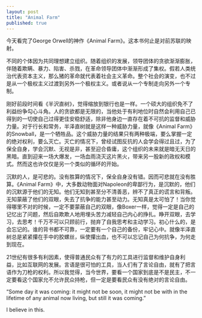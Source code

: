 ```yaml
---
layout: post
title: "Animal Farm"
published: true
---
```


今天看完了George Orwell的神作《Animal Farm》。这本书何止是对前苏联的映射。  

不同的个体因为共同理想建立组织。随着组织的发展，领导团体的贪欲渐渐膨胀，伴随着欺瞒、暴力、陷害、杀戮，在革命领导团体中渐渐形成了集权。假若人类统治代表资本主义，那么猪的革命就代表着社会主义革命。整个社会的演变，也不过是从一个极权主义过渡到另外一个极权主义。或者说从一个专制走向另外一个专制。  

刚好前段时间看《半沢直树》，觉得缩放到银行也是一样。一个硕大的组织免不了利益纷争勾心斗角。人的贪欲都是无限的，当他处于有利地位时自然会利用自己已得到的一切使自己过得更佳安稳舒适，除非他身边一直存在着不可抗的监督和威胁力量。对于行长和常务，半泽直树就是这样一种威胁力量，就像《Animal Farm》的Snowball，是一个牺牲品。这个威胁力量的结果只有两种极端，要么掌握一定的绝对权利，要么灭亡。灭亡的情况下，曾经试图反抗的人会学会得过且过，为了保全自身，学会沉默、无视是非，甚至迎合昏庸，这个组织的未来就是暗无天日的黑暗。直到迎来一场大爆发，一场血雨浇灭这片黑火，带来另一股新的政权和模式。然而这也许仅仅是另一个类似的循环的开始。  

沉默的人，是可悲的。没有胜算的情况下，保全自身没有错。因而可悲就在没有胜算。《Animal Farm》中，大多数动物面对Napoleon的卑鄙行为，是沉默的，他们的沉默源于他们的无知。他们无知到甚至分不清善恶，辨不了真正的谎言和背叛。无知蒙蔽了他们的双眼，失去了抗争的能力甚至动力。无知真是太可怕了！当你觉得哪里不对的时候，一定不要蒙蔽自己的双眼，像Boxer一样，觉得一定是自己的记忆出了问题，然后自欺欺人地用埋头苦力减轻自己内心的挣扎。睁开双眼，去学习，去思考！千万不可以只顾前行，抛弃了自我思考和主动学习。初心什么的，是会忘记的。谁的背书都不可靠，一定要有一个自己的备份，牢记心中。就像半泽直树总是紧紧攥在手中的胶螺丝，纵使攥出血，也不可以忘记自己为何抗争，为何走到现在。  

21世纪有很多有利因素，使得普通民众有了有力的工具进行监督和维护自身利益，比如互联网的发展。言语是很可怕的工具，当人们有了言论自由，就有了把言语作为刀枪的权利。所以我觉得，当今世界，要看一个国家到底是不是民主，不一定要看这个国家允不允许民众持枪，但一定是要看民众有没有绝对的言论自由。  

“Some day it was coming: it might not be soon, it might not be with in the lifetime of any animal now living, but still it was coming.”  

I believe in this.